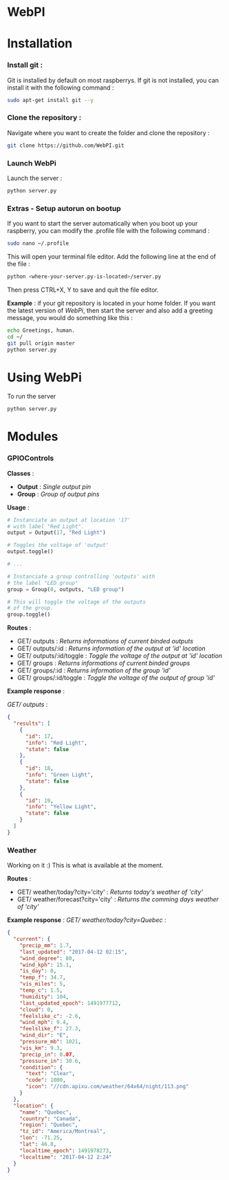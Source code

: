 # WebPI

# Installation

### Install git :
Git is installed by default on most raspberrys.
If git is not installed, you can install it with the following command :
```sh
sudo apt-get install git --y
```

### Clone the repository :
Navigate where you want to create the folder and clone the repository :
```sh
git clone https://github.com/WebPI.git
```

### Launch WebPi
Launch the server :
```sh
python server.py
```

### Extras - Setup autorun on bootup
If you want to start the server automatically when
you boot up your raspberry, you can modify the .profile file
with the following command :
```sh
sudo nano ~/.profile
```
This will open your terminal file editor. Add the following line
at the end of the file :
```sh
python <where-your-server.py-is-located>/server.py
```
Then press CTRL+X, Y to save and quit the file editor.

**Example** : if your git repository is located in your
home folder. If you want the latest version of *WebPi*,
then start the server and also add a greeting message, 
you would do something like this :
```sh
echo Greetings, human.
cd ~/
git pull origin master
python server.py
```

# Using WebPi
To run the server
```sh
python server.py
```

# Modules

### GPIOControls

**Classes** :
- **Output** : *Single output pin*
- **Group** : *Group of output pins*

**Usage** : 
```py
# Instanciate an output at location '17'
# with label "Red Light".
output = Output(17, "Red Light")

# Toggles the voltage of 'output'
output.toggle()

# ...

# Instanciate a group controlling 'outputs' with
# the label "LED group"
group = Group(0, outputs, "LED group")

# This will toggle the voltage of the outputs
# of the group.
group.toggle()
```


**Routes** :
- GET/ outputs : *Returns informations of current binded outputs*
- GET/ outputs/:id : *Returns information of the output at 'id' location*
- GET/ outputs/:id/toggle : *Toggle the voltage of the output at 'id' location*
- GET/ groups : *Returns informations of current binded groups*
- GET/ groups/:id : *Returns information of the group 'id'*
- GET/ groups/:id/toggle : *Toggle the voltage of the output of group 'id'*

**Example response** :

*GET/ outputs* :
```json
{
  "results": [
    {
      "id": 17,
      "info": "Red Light",
      "state": false
    },
    {
      "id": 18,
      "info": "Green Light",
      "state": false
    },
    {
      "id": 19,
      "info": "Yellow Light",
      "state": false
    }
  ]
}
```

### Weather

Working on it :) This is what is available at the moment.

**Routes** :
- GET/ weather/today?city='city' : *Returns today's weather of 'city'*
- GET/ weather/forecast?city='city' : *Returns the comming days weather of 'city'*

**Example response** :
*GET/ weather/today?city=Quebec* :
```json
{
  "current": {
    "precip_mm": 1.7,
    "last_updated": "2017-04-12 02:15",
    "wind_degree": 80,
    "wind_kph": 15.1,
    "is_day": 0,
    "temp_f": 34.7,
    "vis_miles": 5,
    "temp_c": 1.5,
    "humidity": 104,
    "last_updated_epoch": 1491977712,
    "cloud": 0,
    "feelslike_c": -2.6,
    "wind_mph": 9.4,
    "feelslike_f": 27.3,
    "wind_dir": "E",
    "pressure_mb": 1021,
    "vis_km": 9.3,
    "precip_in": 0.07,
    "pressure_in": 30.6,
    "condition": {
      "text": "Clear",
      "code": 1000,
      "icon": "//cdn.apixu.com/weather/64x64/night/113.png"
    }
  },
  "location": {
    "name": "Quebec",
    "country": "Canada",
    "region": "Quebec",
    "tz_id": "America/Montreal",
    "lon": -71.25,
    "lat": 46.8,
    "localtime_epoch": 1491978273,
    "localtime": "2017-04-12 2:24"
  }
}
```